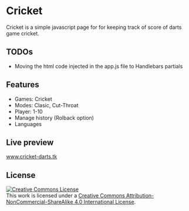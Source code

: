 # Cricket

Cricket is a simple javascript page for for keeping track of score of darts game cricket.

## TODOs

* Moving the html code injected in the app.js file to Handlebars partials

## Features

- Games: Cricket
- Modes: Clasic, Cut-Throat
- Player: 1-10
- Manage history (Rolback option)
- Languages

## Live preview

<a href="http://cricket-darts.tk" target="_blank">www.cricket-darts.tk</a>

## License

<a rel="license" target="_blank" href="http://creativecommons.org/licenses/by-nc-sa/4.0/"><img alt="Creative Commons License" style="border-width:0" src="https://i.creativecommons.org/l/by-nc-sa/4.0/88x31.png" /></a><br />This work is licensed under a <a rel="license" href="http://creativecommons.org/licenses/by-nc-sa/4.0/">Creative Commons Attribution-NonCommercial-ShareAlike 4.0 International License</a>.
